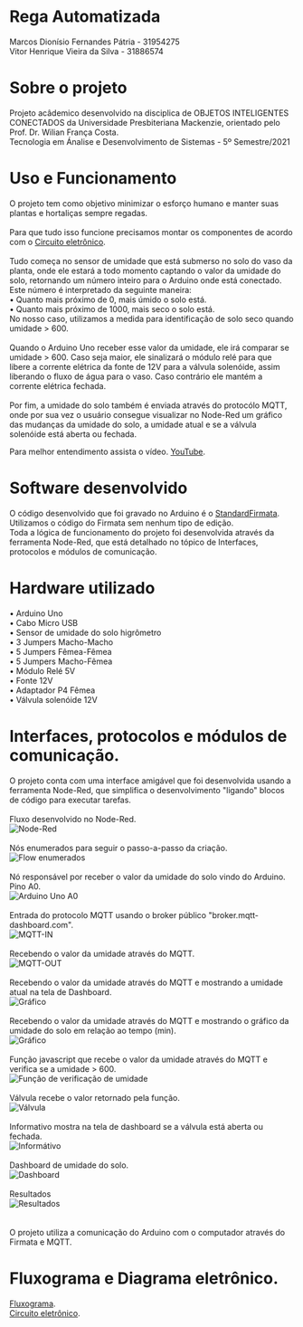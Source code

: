 # Rega Automatizada
Marcos Dionísio Fernandes Pátria - 31954275
<br/>
Vitor Henrique Vieira da Silva - 31886574


# Sobre o projeto
Projeto acâdemico desenvolvido na disciplica de OBJETOS INTELIGENTES CONECTADOS da Universidade Presbiteriana Mackenzie, orientado pelo Prof. Dr. Wilian França Costa.
<br/>
Tecnologia em Ánalise e Desenvolvimento de Sistemas - 5º Semestre/2021
# Uso e Funcionamento
O projeto tem como objetivo minimizar o esforço humano e manter suas plantas e hortaliças sempre regadas.
<br/>
<br/>
Para que tudo isso funcione precisamos montar os componentes de acordo com o <a href="https://github.com/vitaohvs/RegaAutomatizada/blob/9250b0e3e420df0672df20511278835730cef586/circuito_eletronico.png">Circuito eletrônico</a>.
<br/>
<br/>
Tudo começa no sensor de umidade que está submerso no solo do vaso da planta, onde ele estará a todo momento captando o valor da umidade do solo, retornando um número inteiro para o Arduino onde está conectado. 
<br/>
Este número é interpretado da seguinte maneira:
<br/>
 • Quanto mais próximo de 0, mais úmido o solo está.
 <br/>
 • Quanto mais próximo de 1000, mais seco o solo está.
 <br/>
No nosso caso, utilizamos a medida para identificação de solo seco quando umidade > 600.
<br/>
<br/>
Quando o Arduino Uno receber esse valor da umidade, ele irá comparar se umidade > 600. Caso seja maior, ele sinalizará o módulo relé para que libere a corrente elétrica da fonte de 12V para a válvula solenóide, assim liberando o fluxo de água para o vaso. Caso contrário ele mantém a corrente elétrica fechada.
<br/>
<br/>
Por fim, a umidade do solo também é enviada através do protocólo MQTT, onde por sua vez o usuário consegue visualizar no Node-Red um gráfico das mudanças da umidade do solo, a umidade atual e se a válvula solenóide está aberta ou fechada.

Para melhor entendimento assista o vídeo.
<a href="https://github.com/vitaohvs/RegaAutomatizada/blob/9250b0e3e420df0672df20511278835730cef586/circuito_eletronico.png">YouTube</a>.

# Software desenvolvido
O código desenvolvido que foi gravado no Arduino é o <a href="https://github.com/vitaohvs/RegaAutomatizada/blob/ee63eff638df5301a409dd94641cb1dd563381e9/StandardFirmata.ino">StandardFirmata</a>. Utilizamos o código do Firmata sem nenhum tipo de edição.
<br/>
Toda a lógica de funcionamento do projeto foi desenvolvida através da ferramenta Node-Red, que está detalhado no tópico de Interfaces, protocolos e módulos de comunicação.

# Hardware utilizado
 • Arduino Uno
 <br/>
 • Cabo Micro USB
 <br/>
 • Sensor de umidade do solo higrômetro
 <br/>
 • 3 Jumpers Macho-Macho
 <br/>
 • 5 Jumpers Fêmea-Fêmea
 <br/>
 • 5 Jumpers Macho-Fêmea
 <br/>
 • Módulo Relé 5V
 <br/>
 • Fonte 12V
 <br/>
 • Adaptador P4 Fêmea
 <br/>
 • Válvula solenóide 12V
 
# Interfaces, protocolos e módulos de comunicação.
O projeto conta com uma interface amigável que foi desenvolvida usando a ferramenta Node-Red, que simplifica o desenvolvimento "ligando" blocos de código para executar tarefas.
<br/>
<br/>
Fluxo desenvolvido no Node-Red.
<br/>
![Node-Red](node-red.png)
<br/>
<br/>
Nós enumerados para seguir o passo-a-passo da criação.
<br/>
![Flow enumerados](flow-numerados.PNG)
<br/>
<br/>
Nó responsável por receber o valor da umidade do solo vindo do Arduino. Pino A0.
<br/>
![Arduino Uno A0](1.PNG)
<br/>
<br/>
Entrada do protocolo MQTT usando o broker público "broker.mqtt-dashboard.com".
<br/>
![MQTT-IN](2.PNG)
<br/>
<br/>
Recebendo o valor da umidade através do MQTT.
<br/>
![MQTT-OUT](3.PNG)
<br/>
<br/>
Recebendo o valor da umidade através do MQTT e mostrando a umidade atual na tela de Dashboard.
<br/>
![Gráfico](4.PNG)
<br/>
<br/>
Recebendo o valor da umidade através do MQTT e mostrando o gráfico da umidade do solo em relação ao tempo (min).
<br/>
![Gráfico](5.PNG)
<br/>
<br/>
Função javascript que recebe o valor da umidade através do MQTT e verifica se a umidade > 600.
<br/>
![Função de verificação de umidade](6.PNG)
<br/>
<br/>
Válvula recebe o valor retornado pela função.
<br/>
![Válvula](7.PNG)
<br/>
<br/>
Informativo mostra na tela de dashboard se a válvula está aberta ou fechada.
<br/>
![Informátivo](8.PNG)
<br/>
<br/>
Dashboard de umidade do solo.
<br/>
![Dashboard](dashboard-umidade-solo.PNG)
<br/>
<br/>
Resultados
<br/>
![Resultados](resultados.PNG)
<br/>
<br/>
<br/>
O projeto utiliza a comunicação do Arduino com o computador através do Firmata e MQTT.

# Fluxograma e Diagrama eletrônico.
<a href="https://github.com/vitaohvs/RegaAutomatizada/blob/b548cbff2040df70c092d8292049b8ec3a8453f0/fluxograma.png">Fluxograma</a>.
<br/>
<a href="https://github.com/vitaohvs/RegaAutomatizada/blob/9250b0e3e420df0672df20511278835730cef586/circuito_eletronico.png">Circuito eletrônico</a>.
